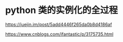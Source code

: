 # python 类的实例化的全过程
https://juejin.im/post/5add4446f265da0b8d4186af

https://www.cnblogs.com/ifantastic/p/3175735.html

